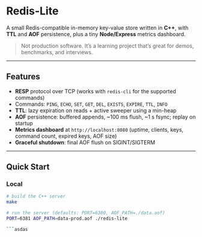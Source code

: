 # Redis-Lite

A small Redis-compatible in-memory key-value store written in **C++**, with **TTL** and **AOF** persistence, plus a tiny **Node/Express** metrics dashboard.

> Not production software. It’s a learning project that’s great for demos, benchmarks, and interviews.

---

## Features

- **RESP** protocol over TCP (works with `redis-cli` for the supported commands)
- Commands: `PING`, `ECHO`, `SET`, `GET`, `DEL`, `EXISTS`, `EXPIRE`, `TTL`, `INFO`
- **TTL**: lazy expiration on reads + active sweeper using a min-heap
- **AOF** persistence: buffered appends, ~100 ms flush, ~1 s fsync; replay on startup
- **Metrics dashboard** at `http://localhost:8080` (uptime, clients, keys, command count, expired keys, AOF size)
- **Graceful shutdown**: final AOF flush on SIGINT/SIGTERM

---

## Quick Start

### Local

```bash
# build the C++ server
make

# run the server (defaults: PORT=6380, AOF_PATH=./data.aof)
PORT=6381 AOF_PATH=data-prod.aof ./redis-lite

```asdas
